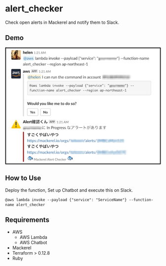 # alert_checker

Check open alerts in Mackerel and notify them to Slack.

## Demo

![Notification Sample](https://github.com/heleeen/alert_checker/blob/master/docs/notification.png)

## How to Use

Deploy the function, Set up Chatbot and execute this on Slack.

```
@aws lambda invoke --payload {"service": "ServiceName"} --function-name alert_checker
```


## Requirements

- AWS
  - AWS Lambda
  - AWS Chatbot
- Mackerel
- Terraform > 0.12.8
- Ruby
